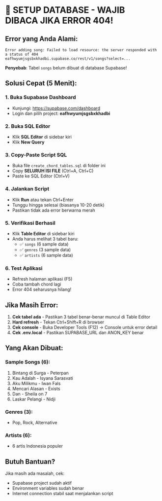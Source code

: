 # 🚨 SETUP DATABASE - WAJIB DIBACA JIKA ERROR 404!

## Error yang Anda Alami:
```
Error adding song: Failed to load resource: the server responded with a status of 404
eafhwyumjsgsbxkhadbi.supabase.co/rest/v1/songs?select=...
```

**Penyebab**: Tabel `songs` belum dibuat di database Supabase!

## Solusi Cepat (5 Menit):

### 1. Buka Supabase Dashboard
- Kunjungi: https://supabase.com/dashboard
- Login dan pilih project: **eafhwyumjsgsbxkhadbi**

### 2. Buka SQL Editor
- Klik **SQL Editor** di sidebar kiri
- Klik **New Query**

### 3. Copy-Paste Script SQL
- Buka file `create_chord_tables.sql` di folder ini
- Copy **SELURUH ISI FILE** (Ctrl+A, Ctrl+C)
- Paste ke SQL Editor (Ctrl+V)

### 4. Jalankan Script
- Klik **Run** atau tekan Ctrl+Enter
- Tunggu hingga selesai (biasanya 10-20 detik)
- Pastikan tidak ada error berwarna merah

### 5. Verifikasi Berhasil
- Klik **Table Editor** di sidebar kiri
- Anda harus melihat 3 tabel baru:
  - ✅ `songs` (6 sample data)
  - ✅ `genres` (3 sample data)
  - ✅ `artists` (6 sample data)

### 6. Test Aplikasi
- Refresh halaman aplikasi (F5)
- Coba tambah chord lagi
- Error 404 seharusnya hilang!

## Jika Masih Error:

1. **Cek tabel ada** - Pastikan 3 tabel benar-benar muncul di Table Editor
2. **Hard refresh** - Tekan Ctrl+Shift+R di browser
3. **Cek console** - Buka Developer Tools (F12) → Console untuk error detail
4. **Cek .env.local** - Pastikan SUPABASE_URL dan ANON_KEY benar

## Yang Akan Dibuat:

### Sample Songs (6):
1. Bintang di Surga - Peterpan
2. Kau Adalah - Isyana Sarasvati  
3. Aku Milikmu - Iwan Fals
4. Mencari Alasan - Exists
5. Dan - Sheila on 7
6. Laskar Pelangi - Nidji

### Genres (3):
- Pop, Rock, Alternative

### Artists (6):
- 6 artis Indonesia populer

## Butuh Bantuan?
Jika masih ada masalah, cek:
- Supabase project sudah aktif
- Environment variables sudah benar
- Internet connection stabil saat menjalankan script
